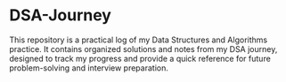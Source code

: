# DSA-Journey
This repository is a practical log of my Data Structures and Algorithms practice. It contains organized solutions and notes from my DSA journey, designed to track my progress and provide a quick reference for future problem-solving and interview preparation.

